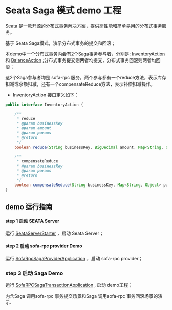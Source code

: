 # Seata Saga 模式 demo 工程


[Seata](https://github.com/seata/seata) 是一款开源的分布式事务解决方案，提供高性能和简单易用的分布式事务服务。   


基于 Seata Saga模式，演示分布式事务的提交和回滚；

本demo中一个分布式事务内会有2个Saga事务参与者，分别是: [InventoryAction](https://github.com/seata/seata-samples/blob/master/saga/sofarpc-saga-sample/src/main/java/io/seata/samples/saga/action/InventoryAction.java) 和 [BalanceAction](https://github.com/seata/seata-samples/blob/master/saga/sofarpc-saga-sample/src/main/java/io/seata/samples/saga/action/BalanceAction.java) ;分布式事务提交则两者均提交，分布式事务回滚则两者均回滚；

这2个Saga参与者均是 sofa-rpc 服务，两个参与都有一个reduce方法，表示库存扣减或余额扣减，还有一个compensateReduce方法，表示补偿扣减操作。

- InventoryAction 接口定义如下：

```java
public interface InventoryAction {

    /**
     * reduce
     * @param businessKey
     * @param amount
     * @param params
     * @return
     */
    boolean reduce(String businessKey, BigDecimal amount, Map<String, Object> params);

    /**
     * compensateReduce
     * @param businessKey
     * @param params
     * @return
     */
    boolean compensateReduce(String businessKey, Map<String, Object> params);
}
```


## demo 运行指南

#### step 1 启动 SEATA Server

运行 [SeataServerStarter](https://github.com/seata/seata-samples/blob/master/saga/sofarpc-saga-sample/src/test/java/io/seata/samples/saga/server/SeataServerStarter.java) ，启动 Seata Server；

#### step 2 启动 sofa-rpc provider Demo

运行 [SofaRpcSagaProviderApplication](https://github.com/seata/seata-samples/blob/master/saga/sofarpc-saga-sample/src/test/java/io/seata/samples/saga/provider/SofaRPCSagaTransactionApplication.java) ，启动 sofa-rpc provider；

### step 3 启动 Saga Demo

运行 [SofaRPCSagaTransactionApplication](https://github.com/seata/seata-samples/blob/master/saga/sofarpc-saga-sample/src/main/java/io/seata/samples/saga/starter/SofaRPCSagaTransactionApplication.java) , 启动 demo工程；


内含Saga 调用sofa-rpc 事务提交场景和Saga 调用sofa-rpc 事务回滚场景的演示.